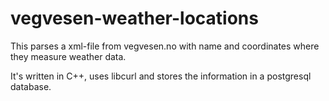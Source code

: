 # vegvesen-weather-locations
This parses a xml-file from vegvesen.no with name and
coordinates where they measure weather data.

It's written in C++, uses libcurl and stores the
information in a postgresql database.
